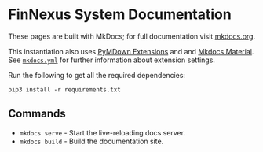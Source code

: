 # FinNexus System Documentation


These pages are built with MkDocs; for full documentation visit [mkdocs.org](https://mkdocs.org).

This instantiation also uses [PyMDown Extensions](https://github.com/facelessuser/pymdown-extensions/) and and [Mkdocs Material](https://github.com/squidfunk/mkdocs-material).
See [`mkdocs.yml`](../mkdocs.yml) for further information about extension settings.

Run the following to get all the required dependencies:

`pip3 install -r requirements.txt`

## Commands

- `mkdocs serve` - Start the live-reloading docs server.
- `mkdocs build` - Build the documentation site.
